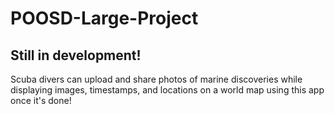 # POOSD-Large-Project

## Still in development!
Scuba divers can upload and share photos of marine discoveries while displaying images, timestamps, and locations on a world map using this app once it's done!
